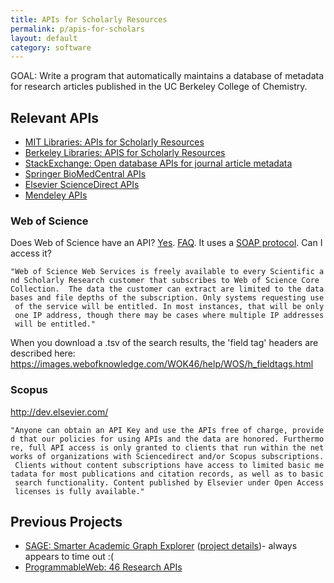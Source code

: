 ```yaml
---
title: APIs for Scholarly Resources
permalink: p/apis-for-scholars
layout: default
category: software
---
```


GOAL: Write a program that automatically maintains a database of metadata for research articles published in the UC Berkeley College of Chemistry.

Relevant APIs
-------------

-   [MIT Libraries: APIs for Scholarly Resources](http://libguides.mit.edu/apis)
-   [Berkeley Libraries: APIS for Scholarly Resources](http://guides.lib.berkeley.edu/information-studies/apis)
-   [StackExchange: Open database APIs for journal article metadata](http://opendata.stackexchange.com/questions/638/open-database-apis-for-journal-article-metadata)
-   [Springer BioMedCentral APIs](https://dev.springer.com/)
-   [Elsevier ScienceDirect APIs](http://dev.elsevier.com/)
-   [Mendeley APIs](http://dev.mendeley.com/)

### Web of Science

Does Web of Science have an API? [Yes](http://wokinfo.com/products_tools/products/related/webservices/). [FAQ](http://wokinfo.com/products_tools/products/related/webservices/ws_faq/). It uses a [SOAP protocol](https://en.wikipedia.org/wiki/SOAP). Can I access it?

`"Web of Science Web Services is freely available to every Scientific and Scholarly Research customer that subscribes to Web of Science Core Collection.  The data the customer can extract are limited to the databases and file depths of the subscription. Only systems requesting use of the service will be entitled. In most instances, that will be only one IP address, though there may be cases where multiple IP addresses will be entitled."`

When you download a .tsv of the search results, the 'field tag' headers are described here: <https://images.webofknowledge.com/WOK46/help/WOS/h_fieldtags.html>

### Scopus

<http://dev.elsevier.com/>

`"Anyone can obtain an API Key and use the APIs free of charge, provided that our policies for using APIs and the data are honored. Furthermore, full API access is only granted to clients that run within the networks of organizations with Sciencedirect and/or Scopus subscriptions. Clients without content subscriptions have access to limited basic metadata for most publications and citation records, as well as to basic search functionality. Content published by Elsevier under Open Access licenses is fully available."`

Previous Projects
-----------------

-   [SAGE: Smarter Academic Graph Explorer](http://sage-search.appspot.com/) ([project details](http://www.cs.princeton.edu/~edwardz/333.html))- always appears to time out :(
-   [ProgrammableWeb: 46 Research APIs](http://www.programmableweb.com/news/46-research-apis-dataunison-mendeley-lexisnexis-and-zotero/2012/04/24)
